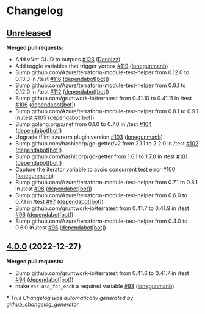 # Changelog

## [Unreleased](https://github.com/Azure/terraform-azurerm-vnet/tree/HEAD)

**Merged pull requests:**

- Add vNet GUID to outputs [\#123](https://github.com/Azure/terraform-azurerm-vnet/pull/123) ([Dennizz](https://github.com/Dennizz))
- Add toggle variables that trigger yorbox [\#119](https://github.com/Azure/terraform-azurerm-vnet/pull/119) ([lonegunmanb](https://github.com/lonegunmanb))
- Bump github.com/Azure/terraform-module-test-helper from 0.12.0 to 0.13.0 in /test [\#116](https://github.com/Azure/terraform-azurerm-vnet/pull/116) ([dependabot[bot]](https://github.com/apps/dependabot))
- Bump github.com/Azure/terraform-module-test-helper from 0.9.1 to 0.12.0 in /test [\#112](https://github.com/Azure/terraform-azurerm-vnet/pull/112) ([dependabot[bot]](https://github.com/apps/dependabot))
- Bump github.com/gruntwork-io/terratest from 0.41.10 to 0.41.11 in /test [\#106](https://github.com/Azure/terraform-azurerm-vnet/pull/106) ([dependabot[bot]](https://github.com/apps/dependabot))
- Bump github.com/Azure/terraform-module-test-helper from 0.8.1 to 0.9.1 in /test [\#105](https://github.com/Azure/terraform-azurerm-vnet/pull/105) ([dependabot[bot]](https://github.com/apps/dependabot))
- Bump golang.org/x/net from 0.1.0 to 0.7.0 in /test [\#104](https://github.com/Azure/terraform-azurerm-vnet/pull/104) ([dependabot[bot]](https://github.com/apps/dependabot))
- Upgrade tflint azurerm plugin version [\#103](https://github.com/Azure/terraform-azurerm-vnet/pull/103) ([lonegunmanb](https://github.com/lonegunmanb))
- Bump github.com/hashicorp/go-getter/v2 from 2.1.1 to 2.2.0 in /test [\#102](https://github.com/Azure/terraform-azurerm-vnet/pull/102) ([dependabot[bot]](https://github.com/apps/dependabot))
- Bump github.com/hashicorp/go-getter from 1.6.1 to 1.7.0 in /test [\#101](https://github.com/Azure/terraform-azurerm-vnet/pull/101) ([dependabot[bot]](https://github.com/apps/dependabot))
- Capture the iterator variable to avoid concurrent test error [\#100](https://github.com/Azure/terraform-azurerm-vnet/pull/100) ([lonegunmanb](https://github.com/lonegunmanb))
- Bump github.com/Azure/terraform-module-test-helper from 0.7.1 to 0.8.1 in /test [\#98](https://github.com/Azure/terraform-azurerm-vnet/pull/98) ([dependabot[bot]](https://github.com/apps/dependabot))
- Bump github.com/Azure/terraform-module-test-helper from 0.6.0 to 0.7.1 in /test [\#97](https://github.com/Azure/terraform-azurerm-vnet/pull/97) ([dependabot[bot]](https://github.com/apps/dependabot))
- Bump github.com/gruntwork-io/terratest from 0.41.7 to 0.41.9 in /test [\#96](https://github.com/Azure/terraform-azurerm-vnet/pull/96) ([dependabot[bot]](https://github.com/apps/dependabot))
- Bump github.com/Azure/terraform-module-test-helper from 0.4.0 to 0.6.0 in /test [\#95](https://github.com/Azure/terraform-azurerm-vnet/pull/95) ([dependabot[bot]](https://github.com/apps/dependabot))

## [4.0.0](https://github.com/Azure/terraform-azurerm-vnet/tree/4.0.0) (2022-12-27)

**Merged pull requests:**

- Bump github.com/gruntwork-io/terratest from 0.41.6 to 0.41.7 in /test [\#94](https://github.com/Azure/terraform-azurerm-vnet/pull/94) ([dependabot[bot]](https://github.com/apps/dependabot))
- make `var.use_for_each` a required variable [\#93](https://github.com/Azure/terraform-azurerm-vnet/pull/93) ([lonegunmanb](https://github.com/lonegunmanb))



\* *This Changelog was automatically generated by [github_changelog_generator](https://github.com/github-changelog-generator/github-changelog-generator)*
